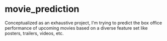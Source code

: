 # movie_prediction
Conceptualized as an exhaustive project, I'm trying to predict the box office performance of upcoming movies based on a diverse feature set like posters, trailers, videos, etc.

